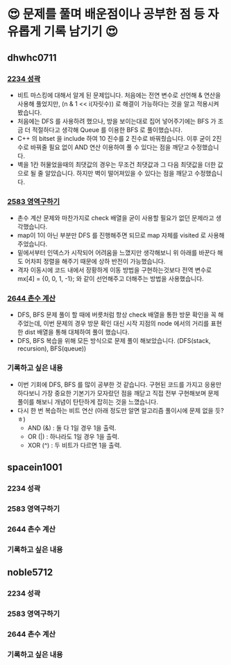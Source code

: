 # :heart_eyes: 문제를 풀며 배운점이나 공부한 점 등 자유롭게 기록 남기기 :heart_eyes:

## dhwhc0711

### [2234 성곽](https://github.com/ProgWon/2020_JNU_Algorithm_Study/blob/main/week2/2234_dhwhc0711.cpp)
* 비트 마스킹에 대해서 알게 된 문제입니다. 처음에는 전연 변수로 선언해 & 연산을 사용해 풀었지만, (n & 1 << i(자릿수)) 로 해결이 가능하다는 것을 알고 적용시켜 봤습니다.
* 처음에는 DFS 를 사용하려 했으나, 방을 보이는대로 집어 넣어주기에는 BFS 가 조금 더 적절하다고 생각해 Queue 를 이용한 BFS 로 풀이했습니다.
* C++ 의 bitset 을 include 하여 10 진수를 2 진수로 바꿔줬습니다. 이후 굳이 2진수로 바꿔줄 필요 없이 AND 연산 이용하여 풀 수 있다는 점을 깨닫고 수정했습니다.
* 벽을 1칸 허물었을때의 최댓값의 경우는 무조건 최댓값과 그 다음 최댓값을 더한 값으로 될 줄 알았습니다. 하지만 벽이 떨어져있을 수 있다는 점을 깨닫고 수정했습니다.

### [2583 영역구하기](https://github.com/ProgWon/2020_JNU_Algorithm_Study/blob/main/week2/2583_dhwhc0711.cpp)
* 촌수 계산 문제와 마찬가지로 check 배열을 굳이 사용할 필요가 없던 문제라고 생각했습니다.
* map이 1이 아닌 부분만 DFS 를 진행해주면 되므로 map 자체를 visited 로 사용해주었습니다.
* 밑에서부터 인덱스가 시작되어 어려움을 느꼈지만 생각해보니 위 아래를 바꾼다 해도 어차피 정렬을 해주기 때문에 상하 반전이 가능했습니다.
* 격자 이동시에 코드 내에서 장황하게 이동 방법을 구현하는것보다 전역 변수로 mx[4] = {0, 0, 1, -1}; 와 같이 선언해주고 더해주는 방법을 사용했습니다.

### [2644 촌수 계산](https://github.com/ProgWon/2020_JNU_Algorithm_Study/blob/main/week2/2644_dhwhc0711.cpp)
* DFS, BFS 문제 풀이 할 때에 버릇처럼 항상 check 배열을 통한 방문 확인을 꼭 해주었는데, 이번 문제의 경우 방문 확인 대신 시작 지점의 node 에서의 거리를 표현한 dist 배열을 통해 대체하여 풀이 했습니다.
* DFS, BFS 복습을 위해 모든 방식으로 문제 풀이 해보았습니다. (DFS(stack, recursion), BFS(queue))

### 기록하고 싶은 내용
* 이번 기회에 DFS, BFS 를 많이 공부한 것 같습니다. 구현된 코드를 가지고 응용만 하다보니 가장 중요한 기본기가 모자랐던 점을 깨닫고 직접 전부 구현해보며 문제 풀이를 해보니 개념이 탄탄하게 잡히는 것을 느꼈습니다.
* 다시 한 번 복습하는 비트 연산 (아래 정도만 알면 알고리즘 풀이시에 문제 없을 듯?ㅎ)
  * AND (&) : 둘 다 1일 경우 1을 출력.
  * OR (|) : 하나라도 1일 경우 1을 출력.
  * XOR (^) : 두 비트가 다르면 1을 출력.
 
## spacein1001

### 2234 성곽

### 2583 영역구하기

### 2644 촌수 계산

### 기록하고 싶은 내용

## noble5712

### 2234 성곽

### 2583 영역구하기

### 2644 촌수 계산

### 기록하고 싶은 내용
